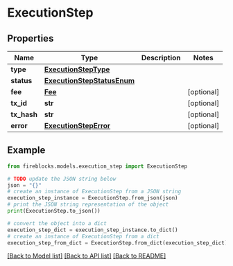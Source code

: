 # ExecutionStep


## Properties

Name | Type | Description | Notes
------------ | ------------- | ------------- | -------------
**type** | [**ExecutionStepType**](ExecutionStepType.md) |  | 
**status** | [**ExecutionStepStatusEnum**](ExecutionStepStatusEnum.md) |  | 
**fee** | [**Fee**](Fee.md) |  | [optional] 
**tx_id** | **str** |  | [optional] 
**tx_hash** | **str** |  | [optional] 
**error** | [**ExecutionStepError**](ExecutionStepError.md) |  | [optional] 

## Example

```python
from fireblocks.models.execution_step import ExecutionStep

# TODO update the JSON string below
json = "{}"
# create an instance of ExecutionStep from a JSON string
execution_step_instance = ExecutionStep.from_json(json)
# print the JSON string representation of the object
print(ExecutionStep.to_json())

# convert the object into a dict
execution_step_dict = execution_step_instance.to_dict()
# create an instance of ExecutionStep from a dict
execution_step_from_dict = ExecutionStep.from_dict(execution_step_dict)
```
[[Back to Model list]](../README.md#documentation-for-models) [[Back to API list]](../README.md#documentation-for-api-endpoints) [[Back to README]](../README.md)


